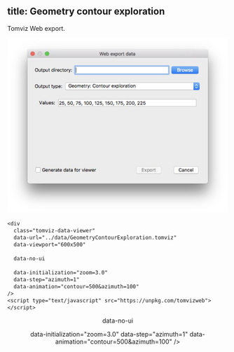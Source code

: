title: Geometry contour exploration
---

Tomviz Web export.

<center>
<img src='exports/05_geometry_contour_exploration.jpg' title="" alt="" />
</center>

```
<div
  class="tomviz-data-viewer"
  data-url="../data/GeometryContourExploration.tomviz"
  data-viewport="600x500"

  data-no-ui

  data-initialization="zoom=3.0"
  data-step="azimuth=1"
  data-animation="contour=500&azimuth=100"
/>
<script type="text/javascript" src="https://unpkg.com/tomvizweb"></script>
```

<center>
<div
  class="tomviz-data-viewer"
  data-url="../data/GeometryContourExploration.tomviz"
  data-viewport="600x500"
  
  data-no-ui

  data-initialization="zoom=3.0"
  data-step="azimuth=1"
  data-animation="contour=500&azimuth=100"
/>
</div>
</center>

<script type="text/javascript" src="../data/js/tomviz.js"></script>
